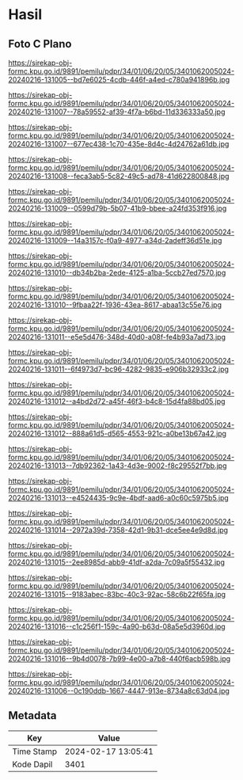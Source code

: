# Hasil

## Foto C Plano

https://sirekap-obj-formc.kpu.go.id/9891/pemilu/pdpr/34/01/06/20/05/3401062005024-20240216-131005--bd7e6025-4cdb-446f-a4ed-c780a941896b.jpg

https://sirekap-obj-formc.kpu.go.id/9891/pemilu/pdpr/34/01/06/20/05/3401062005024-20240216-131007--78a59552-af39-4f7a-b6bd-11d336333a50.jpg

https://sirekap-obj-formc.kpu.go.id/9891/pemilu/pdpr/34/01/06/20/05/3401062005024-20240216-131007--677ec438-1c70-435e-8d4c-4d24762a61db.jpg

https://sirekap-obj-formc.kpu.go.id/9891/pemilu/pdpr/34/01/06/20/05/3401062005024-20240216-131008--feca3ab5-5c82-49c5-ad78-41d622800848.jpg

https://sirekap-obj-formc.kpu.go.id/9891/pemilu/pdpr/34/01/06/20/05/3401062005024-20240216-131009--0599d79b-5b07-41b9-bbee-a24fd353f916.jpg

https://sirekap-obj-formc.kpu.go.id/9891/pemilu/pdpr/34/01/06/20/05/3401062005024-20240216-131009--14a3157c-f0a9-4977-a34d-2adeff36d51e.jpg

https://sirekap-obj-formc.kpu.go.id/9891/pemilu/pdpr/34/01/06/20/05/3401062005024-20240216-131010--db34b2ba-2ede-4125-a1ba-5ccb27ed7570.jpg

https://sirekap-obj-formc.kpu.go.id/9891/pemilu/pdpr/34/01/06/20/05/3401062005024-20240216-131010--9fbaa22f-1936-43ea-8617-abaa13c55e76.jpg

https://sirekap-obj-formc.kpu.go.id/9891/pemilu/pdpr/34/01/06/20/05/3401062005024-20240216-131011--e5e5d476-348d-40d0-a08f-fe4b93a7ad73.jpg

https://sirekap-obj-formc.kpu.go.id/9891/pemilu/pdpr/34/01/06/20/05/3401062005024-20240216-131011--6f4973d7-bc96-4282-9835-e906b32933c2.jpg

https://sirekap-obj-formc.kpu.go.id/9891/pemilu/pdpr/34/01/06/20/05/3401062005024-20240216-131012--a4bd2d72-a45f-46f3-b4c8-15d4fa88bd05.jpg

https://sirekap-obj-formc.kpu.go.id/9891/pemilu/pdpr/34/01/06/20/05/3401062005024-20240216-131012--888a61d5-d565-4553-921c-a0be13b67a42.jpg

https://sirekap-obj-formc.kpu.go.id/9891/pemilu/pdpr/34/01/06/20/05/3401062005024-20240216-131013--7db92362-1a43-4d3e-9002-f8c29552f7bb.jpg

https://sirekap-obj-formc.kpu.go.id/9891/pemilu/pdpr/34/01/06/20/05/3401062005024-20240216-131013--e4524435-9c9e-4bdf-aad6-a0c60c5975b5.jpg

https://sirekap-obj-formc.kpu.go.id/9891/pemilu/pdpr/34/01/06/20/05/3401062005024-20240216-131014--2972a39d-7358-42d1-9b31-dce5ee4e9d8d.jpg

https://sirekap-obj-formc.kpu.go.id/9891/pemilu/pdpr/34/01/06/20/05/3401062005024-20240216-131015--2ee8985d-abb9-41df-a2da-7c09a5f55432.jpg

https://sirekap-obj-formc.kpu.go.id/9891/pemilu/pdpr/34/01/06/20/05/3401062005024-20240216-131015--9183abec-83bc-40c3-92ac-58c6b22f65fa.jpg

https://sirekap-obj-formc.kpu.go.id/9891/pemilu/pdpr/34/01/06/20/05/3401062005024-20240216-131016--c1c256f1-159c-4a90-b63d-08a5e5d3960d.jpg

https://sirekap-obj-formc.kpu.go.id/9891/pemilu/pdpr/34/01/06/20/05/3401062005024-20240216-131016--9b4d0078-7b99-4e00-a7b8-440f6acb598b.jpg

https://sirekap-obj-formc.kpu.go.id/9891/pemilu/pdpr/34/01/06/20/05/3401062005024-20240216-131006--0c190ddb-1667-4447-913e-8734a8c63d04.jpg


## Metadata

| Key        | Value               |
| ---------- | ------------------- |
| Time Stamp | 2024-02-17 13:05:41 |
| Kode Dapil | 3401                |



